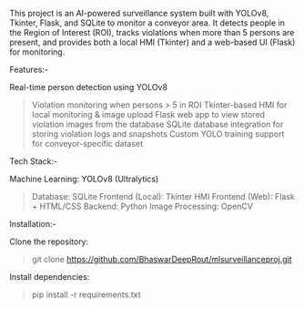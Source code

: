 This project is an AI-powered surveillance system built with YOLOv8, Tkinter, Flask, and SQLite to monitor a conveyor area.
It detects people in the Region of Interest (ROI), tracks violations when more than 5 persons are present, and provides both a local HMI (Tkinter) and a web-based UI (Flask) for monitoring.

Features:-

Real-time person detection using YOLOv8
>Violation monitoring when persons > 5 in ROI
>Tkinter-based HMI for local monitoring & image upload
>Flask web app to view stored violation images from the database
>SQLite database integration for storing violation logs and snapshots
>Custom YOLO training support for conveyor-specific dataset

Tech Stack:-

Machine Learning: YOLOv8 (Ultralytics)
>Database: SQLite
>Frontend (Local): Tkinter HMI
>Frontend (Web): Flask + HTML/CSS
>Backend: Python
>Image Processing: OpenCV

Installation:-

Clone the repository:
  >git clone https://github.com/BhaswarDeepRout/mlsurveillanceproj.git

Install dependencies:
  >pip install -r requirements.txt
